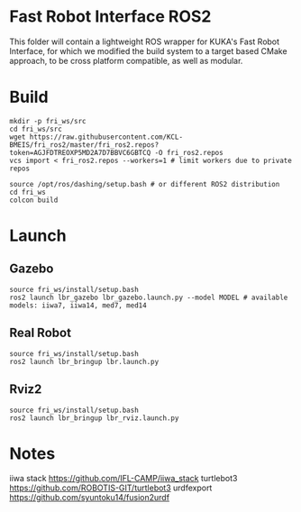 # Fast Robot Interface ROS2

This folder will contain a lightweight ROS wrapper for KUKA's Fast Robot Interface, for which we modified the build system to a target based CMake approach, to be cross platform compatible, as well as modular.

# Build

```shell
mkdir -p fri_ws/src
cd fri_ws/src
wget https://raw.githubusercontent.com/KCL-BMEIS/fri_ros2/master/fri_ros2.repos?token=AGJFDTREOXP5MD2A7D7BBVC6GBTCQ -O fri_ros2.repos
vcs import < fri_ros2.repos --workers=1 # limit workers due to private repos
```

```shell
source /opt/ros/dashing/setup.bash # or different ROS2 distribution
cd fri_ws
colcon build
```

# Launch
## Gazebo

```shell
source fri_ws/install/setup.bash
ros2 launch lbr_gazebo lbr_gazebo.launch.py --model MODEL # available models: iiwa7, iiwa14, med7, med14
```

## Real Robot

```shell
source fri_ws/install/setup.bash
ros2 launch lbr_bringup lbr.launch.py
```

## Rviz2

```shell
source fri_ws/install/setup.bash
ros2 launch lbr_bringup lbr_rviz.launch.py
```

# Notes
iiwa stack https://github.com/IFL-CAMP/iiwa_stack
turtlebot3 https://github.com/ROBOTIS-GIT/turtlebot3
urdfexport https://github.com/syuntoku14/fusion2urdf
